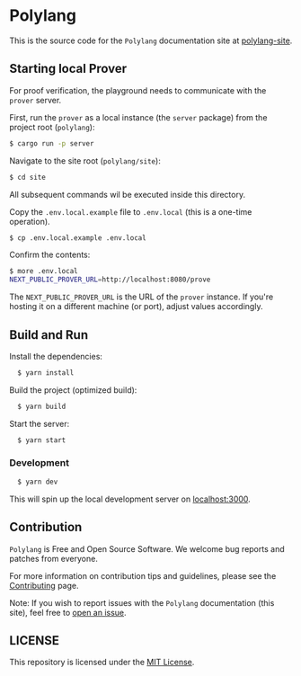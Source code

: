 # Polylang

This is the source code for the `Polylang` documentation site at [polylang-site](https://polylang.dev/).

## Starting local Prover

For proof verification, the playground needs to communicate with the `prover` server.

First, run the `prover` as a local instance (the `server` package) from the project root (`polylang`):

```bash
$ cargo run -p server
```

Navigate to the site root (`polylang/site`):

```bash
$ cd site
```

All subsequent commands wil be executed inside this directory.

Copy the `.env.local.example` file to `.env.local` (this is a one-time operation).

```bash
$ cp .env.local.example .env.local
```

Confirm the contents:

```bash
$ more .env.local
NEXT_PUBLIC_PROVER_URL=http://localhost:8080/prove
```

The `NEXT_PUBLIC_PROVER_URL` is the URL of the `prover` instance. If you're hosting it on a different machine (or port), adjust values accordingly.

## Build and Run

Install the dependencies:

```bash
  $ yarn install
```

Build the project (optimized build):

```bash
  $ yarn build
```

Start the server:

```bash
  $ yarn start
```

### Development

```bash
  $ yarn dev
```

This will spin up the local development server on [localhost:3000](localhost:3000).

## Contribution

`Polylang` is Free and Open Source Software. We welcome bug reports and patches from everyone.

For more information on contribution tips and guidelines, please see the [Contributing](https://github.com/polybase/polylang/blob/main/CONTRIBUTING.md) page.

Note: If you wish to report issues with the `Polylang` documentation (this site), feel free to [open an issue](https://github.com/polybase/polylang/issues).

## LICENSE

This repository is licensed under the [MIT License](LICENSE.md).